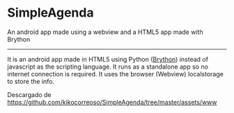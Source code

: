 SimpleAgenda
============

An android app made using a webview and a HTML5 app made with Brython

____________________________


It is an android app made in HTML5 using Python ([Brython](http://www.brython.info)) instead of javascript as the scripting language. It runs as a standalone app so no internet connection is required. It uses the browser (Webview) localstorage to store the info.

Descargado de https://github.com/kikocorreoso/SimpleAgenda/tree/master/assets/www


